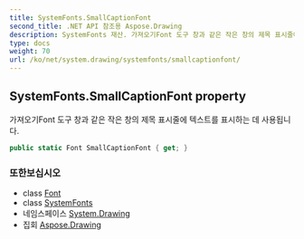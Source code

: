 ```yaml
---
title: SystemFonts.SmallCaptionFont
second_title: .NET API 참조용 Aspose.Drawing
description: SystemFonts 재산. 가져오기Font 도구 창과 같은 작은 창의 제목 표시줄에 텍스트를 표시하는 데 사용됩니다.
type: docs
weight: 70
url: /ko/net/system.drawing/systemfonts/smallcaptionfont/
---
```

## SystemFonts.SmallCaptionFont property

가져오기Font 도구 창과 같은 작은 창의 제목 표시줄에 텍스트를 표시하는 데 사용됩니다.

```csharp
public static Font SmallCaptionFont { get; }
```

### 또한보십시오

* class [Font](../../font/)
* class [SystemFonts](../)
* 네임스페이스 [System.Drawing](../../systemfonts/)
* 집회 [Aspose.Drawing](../../../)


